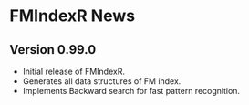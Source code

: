 ﻿# FMIndexR News

## Version 0.99.0
- Initial release of FMIndexR.
- Generates all data structures of FM index.
- Implements Backward search for fast pattern recognition.

